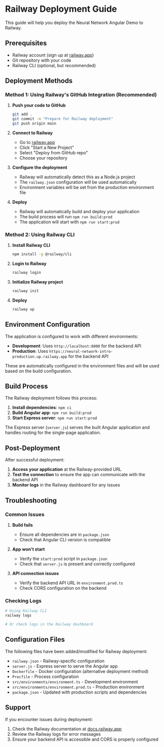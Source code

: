 # Railway Deployment Guide

This guide will help you deploy the Neural Network Angular Demo to Railway.

## Prerequisites

- Railway account (sign up at [railway.app](https://railway.app))
- Git repository with your code
- Railway CLI (optional, but recommended)

## Deployment Methods

### Method 1: Using Railway's GitHub Integration (Recommended)

1. **Push your code to GitHub**

   ```bash
   git add .
   git commit -m "Prepare for Railway deployment"
   git push origin main
   ```

2. **Connect to Railway**

   - Go to [railway.app](https://railway.app)
   - Click "Start a New Project"
   - Select "Deploy from GitHub repo"
   - Choose your repository

3. **Configure the deployment**

   - Railway will automatically detect this as a Node.js project
   - The `railway.json` configuration will be used automatically
   - Environment variables will be set from the production environment file

4. **Deploy**
   - Railway will automatically build and deploy your application
   - The build process will run `npm run build:prod`
   - The application will start with `npm run start:prod`

### Method 2: Using Railway CLI

1. **Install Railway CLI**

   ```bash
   npm install -g @railway/cli
   ```

2. **Login to Railway**

   ```bash
   railway login
   ```

3. **Initialize Railway project**

   ```bash
   railway init
   ```

4. **Deploy**
   ```bash
   railway up
   ```

## Environment Configuration

The application is configured to work with different environments:

- **Development**: Uses `http://localhost:8000` for the backend API
- **Production**: Uses `https://neural-network-intro-production.up.railway.app` for the backend API

These are automatically configured in the environment files and will be used based on the build configuration.

## Build Process

The Railway deployment follows this process:

1. **Install dependencies**: `npm ci`
2. **Build Angular app**: `npm run build:prod`
3. **Start Express server**: `npm run start:prod`

The Express server (`server.js`) serves the built Angular application and handles routing for the single-page application.

## Post-Deployment

After successful deployment:

1. **Access your application** at the Railway-provided URL
2. **Test the connection** to ensure the app can communicate with the backend API
3. **Monitor logs** in the Railway dashboard for any issues

## Troubleshooting

### Common Issues

1. **Build fails**

   - Ensure all dependencies are in `package.json`
   - Check that Angular CLI version is compatible

2. **App won't start**

   - Verify the `start:prod` script in `package.json`
   - Check that `server.js` is present and correctly configured

3. **API connection issues**
   - Verify the backend API URL in `environment.prod.ts`
   - Check CORS configuration on the backend

### Checking Logs

```bash
# Using Railway CLI
railway logs

# Or check logs in the Railway dashboard
```

## Configuration Files

The following files have been added/modified for Railway deployment:

- `railway.json` - Railway-specific configuration
- `server.js` - Express server to serve the Angular app
- `Dockerfile` - Docker configuration (alternative deployment method)
- `Procfile` - Process configuration
- `src/environments/environment.ts` - Development environment
- `src/environments/environment.prod.ts` - Production environment
- `package.json` - Updated with production scripts and dependencies

## Support

If you encounter issues during deployment:

1. Check the Railway documentation at [docs.railway.app](https://docs.railway.app)
2. Review the Railway logs for error messages
3. Ensure your backend API is accessible and CORS is properly configured
